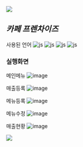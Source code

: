 <img src="https://capsule-render.vercel.app/api?type=waving&color=BDBDC8&height=120&width=100%&section=header" />

## *카페 프렌차이즈*


사용된 언어
![js](https://img.shields.io/badge/HTML-239120?style=for-the-badge&logo=html5&logoColor=white)
![js](https://img.shields.io/badge/CSS-239120?&style=for-the-badge&logo=css3&logoColor=white)
![js](https://img.shields.io/badge/JavaScript-F7DF1E?style=for-the-badge&logo=JavaScript&logoColor=white)
![js](https://img.shields.io/badge/Java-ED8B00?style=for-the-badge&logo=openjdk&logoColor=white)




### 실행화면


메인메뉴
![image](https://github.com/user-attachments/assets/e212bf34-7d72-4eca-8238-364bf78c6189)


매출등록
![image](https://github.com/user-attachments/assets/7e7c37ab-78f7-4089-8fb9-9ccaa75e8dcb)


메뉴등록
![image](https://github.com/user-attachments/assets/427a53d3-c093-4a4d-8619-3f3e6d1bfe61)


메뉴수정
![image](https://github.com/user-attachments/assets/1437e073-c577-4115-89bd-1c8a78121012)


매출현황
![image](https://github.com/user-attachments/assets/2db01dc3-75eb-4bda-9d88-07bcc2ae6e7c)



<img src="https://capsule-render.vercel.app/api?type=waving&color=BDBDC8&height=120&width=100%&section=footer" />
